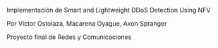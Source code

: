 Implementación de Smart and Lightweight DDoS Detection Using NFV

Por Victor Ostolaza, Macarena Oyague, Axon Spranger

Proyecto final de Redes y Comunicaciones

